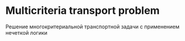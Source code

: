 # Multicriteria transport problem
 Решение многокритериальной транспортной задачи с применением нечеткой логики
